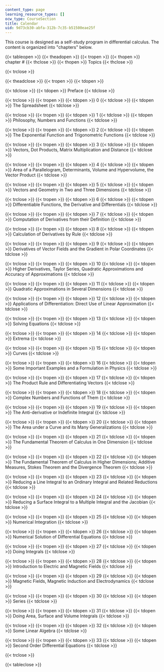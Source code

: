 ```yaml
---
content_type: page
learning_resource_types: []
ocw_type: CourseSection
title: Calendar
uid: 9d73cb30-abfa-312b-7c35-b51500eae25f
---
```


This course is designed as a self-study program in differential calculus. The content is organized into "chapters" below.

{{< tableopen >}}
{{< theadopen >}}
{{< tropen >}}
{{< thopen >}}
chapter #
{{< thclose >}}
{{< thopen >}}
Topics
{{< thclose >}}

{{< trclose >}}

{{< theadclose >}}
{{< tropen >}}
{{< tdopen >}}

{{< tdclose >}}
{{< tdopen >}}
Preface
{{< tdclose >}}

{{< trclose >}}
{{< tropen >}}
{{< tdopen >}}
0
{{< tdclose >}}
{{< tdopen >}}
The Spreadsheet
{{< tdclose >}}

{{< trclose >}}
{{< tropen >}}
{{< tdopen >}}
1
{{< tdclose >}}
{{< tdopen >}}
Philosophy, Numbers and Functions
{{< tdclose >}}

{{< trclose >}}
{{< tropen >}}
{{< tdopen >}}
2
{{< tdclose >}}
{{< tdopen >}}
The Exponential Function and Trigonometric Functions
{{< tdclose >}}

{{< trclose >}}
{{< tropen >}}
{{< tdopen >}}
3
{{< tdclose >}}
{{< tdopen >}}
Vectors, Dot Products, Matrix Multiplication and Distance
{{< tdclose >}}

{{< trclose >}}
{{< tropen >}}
{{< tdopen >}}
4
{{< tdclose >}}
{{< tdopen >}}
Area of a Parallelogram, Determinants, Volume and Hypervolume, the Vector Product
{{< tdclose >}}

{{< trclose >}}
{{< tropen >}}
{{< tdopen >}}
5
{{< tdclose >}}
{{< tdopen >}}
Vectors and Geometry in Two and Three Dimensions
{{< tdclose >}}

{{< trclose >}}
{{< tropen >}}
{{< tdopen >}}
6
{{< tdclose >}}
{{< tdopen >}}
Differentiable Functions, the Derivative and Differentials
{{< tdclose >}}

{{< trclose >}}
{{< tropen >}}
{{< tdopen >}}
7
{{< tdclose >}}
{{< tdopen >}}
Computation of Derivatives from their Definition
{{< tdclose >}}

{{< trclose >}}
{{< tropen >}}
{{< tdopen >}}
8
{{< tdclose >}}
{{< tdopen >}}
Calculation of Derivatives by Rule
{{< tdclose >}}

{{< trclose >}}
{{< tropen >}}
{{< tdopen >}}
9
{{< tdclose >}}
{{< tdopen >}}
Derivatives of Vector Fields and the Gradient in Polar Coordinates
{{< tdclose >}}

{{< trclose >}}
{{< tropen >}}
{{< tdopen >}}
10
{{< tdclose >}}
{{< tdopen >}}
Higher Derivatives, Taylor Series, Quadratic Approximations and Accuracy of Approximations
{{< tdclose >}}

{{< trclose >}}
{{< tropen >}}
{{< tdopen >}}
11
{{< tdclose >}}
{{< tdopen >}}
Quadratic Approximations in Several Dimensions
{{< tdclose >}}

{{< trclose >}}
{{< tropen >}}
{{< tdopen >}}
12
{{< tdclose >}}
{{< tdopen >}}
Applications of Differentiation: Direct Use of Linear Approximation
{{< tdclose >}}

{{< trclose >}}
{{< tropen >}}
{{< tdopen >}}
13
{{< tdclose >}}
{{< tdopen >}}
Solving Equations
{{< tdclose >}}

{{< trclose >}}
{{< tropen >}}
{{< tdopen >}}
14
{{< tdclose >}}
{{< tdopen >}}
Extrema
{{< tdclose >}}

{{< trclose >}}
{{< tropen >}}
{{< tdopen >}}
15
{{< tdclose >}}
{{< tdopen >}}
Curves
{{< tdclose >}}

{{< trclose >}}
{{< tropen >}}
{{< tdopen >}}
16
{{< tdclose >}}
{{< tdopen >}}
Some Important Examples and a Formulation in Physics
{{< tdclose >}}

{{< trclose >}}
{{< tropen >}}
{{< tdopen >}}
17
{{< tdclose >}}
{{< tdopen >}}
The Product Rule and Differentiating Vectors
{{< tdclose >}}

{{< trclose >}}
{{< tropen >}}
{{< tdopen >}}
18
{{< tdclose >}}
{{< tdopen >}}
Complex Numbers and Functions of Them
{{< tdclose >}}

{{< trclose >}}
{{< tropen >}}
{{< tdopen >}}
19
{{< tdclose >}}
{{< tdopen >}}
The Anti-derivative or Indefinite Integral
{{< tdclose >}}

{{< trclose >}}
{{< tropen >}}
{{< tdopen >}}
20
{{< tdclose >}}
{{< tdopen >}}
The Area under a Curve and its Many Generalizations
{{< tdclose >}}

{{< trclose >}}
{{< tropen >}}
{{< tdopen >}}
21
{{< tdclose >}}
{{< tdopen >}}
The Fundamental Theorem of Calculus in One Dimension
{{< tdclose >}}

{{< trclose >}}
{{< tropen >}}
{{< tdopen >}}
22
{{< tdclose >}}
{{< tdopen >}}
The Fundamental Theorem of Calculus in Higher Dimensions; Additive Measures, Stokes Theorem and the Divergence Theorem
{{< tdclose >}}

{{< trclose >}}
{{< tropen >}}
{{< tdopen >}}
23
{{< tdclose >}}
{{< tdopen >}}
Reducing a Line Integral to an Ordinary Integral and Related Reductions
{{< tdclose >}}

{{< trclose >}}
{{< tropen >}}
{{< tdopen >}}
24
{{< tdclose >}}
{{< tdopen >}}
Reducing a Surface Integral to a Multiple Integral and the Jacobian
{{< tdclose >}}

{{< trclose >}}
{{< tropen >}}
{{< tdopen >}}
25
{{< tdclose >}}
{{< tdopen >}}
Numerical Integration
{{< tdclose >}}

{{< trclose >}}
{{< tropen >}}
{{< tdopen >}}
26
{{< tdclose >}}
{{< tdopen >}}
Numerical Solution of Differential Equations
{{< tdclose >}}

{{< trclose >}}
{{< tropen >}}
{{< tdopen >}}
27
{{< tdclose >}}
{{< tdopen >}}
Doing Integrals
{{< tdclose >}}

{{< trclose >}}
{{< tropen >}}
{{< tdopen >}}
28
{{< tdclose >}}
{{< tdopen >}}
Introduction to Electric and Magnetic Fields
{{< tdclose >}}

{{< trclose >}}
{{< tropen >}}
{{< tdopen >}}
29
{{< tdclose >}}
{{< tdopen >}}
Magnetic Fields, Magnetic Induction and Electrodynamics
{{< tdclose >}}

{{< trclose >}}
{{< tropen >}}
{{< tdopen >}}
30
{{< tdclose >}}
{{< tdopen >}}
Series
{{< tdclose >}}

{{< trclose >}}
{{< tropen >}}
{{< tdopen >}}
31
{{< tdclose >}}
{{< tdopen >}}
Doing Area, Surface and Volume Integrals
{{< tdclose >}}

{{< trclose >}}
{{< tropen >}}
{{< tdopen >}}
32
{{< tdclose >}}
{{< tdopen >}}
Some Linear Algebra
{{< tdclose >}}

{{< trclose >}}
{{< tropen >}}
{{< tdopen >}}
33
{{< tdclose >}}
{{< tdopen >}}
Second Order Differential Equations
{{< tdclose >}}

{{< trclose >}}

{{< tableclose >}}